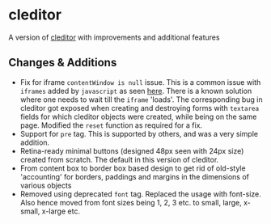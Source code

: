 # cleditor
A version of [cleditor](http://premiumsoftware.net/cleditor/) with improvements and additional features
## Changes & Additions
- Fix for iframe `contentWindow is null` issue. This is a common issue with `iframes` added by `javascript` as seen [here](http://stackoverflow.com/a/12199913/3348386). There is a known solution where one needs to wait till the `iframe` 'loads'. The corresponding bug in cleditor got exposed when creating and destroying forms with `textarea` fields for which cleditor objects were created, while being on the same page. Modified the `reset` function as required for a fix.
- Support for `pre` tag. This is supported by others, and was a very simple addition.
- Retina-ready minimal buttons (designed 48px seen with 24px size) created from scratch. The default in this version of cleditor.
- From content box to border box based design to get rid of old-style 'accounting' for borders, paddings and margins in the dimensions of various objects
- Removed using deprecated `font` tag. Replaced the usage with font-size. Also hence moved from font sizes being 1, 2, 3 etc. to small, large, x-small, x-large etc.
